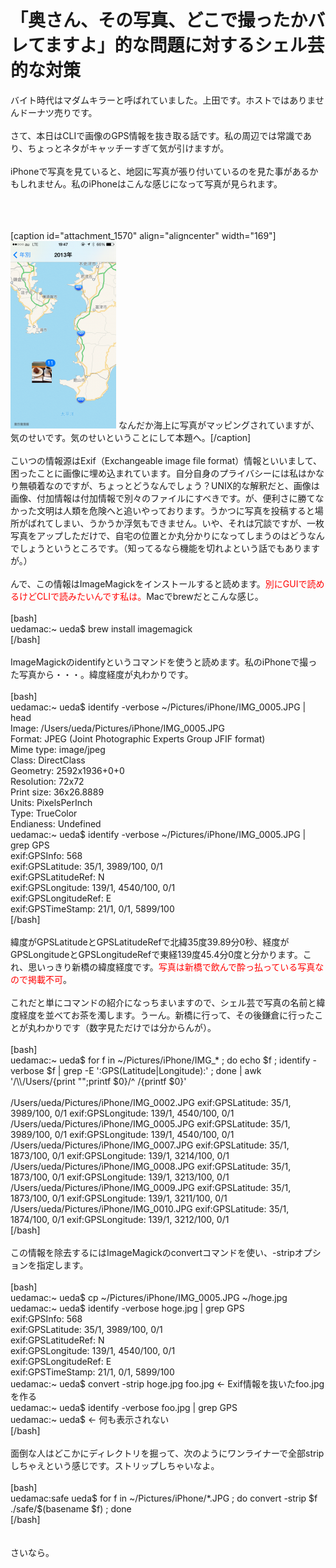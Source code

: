 # 「奥さん、その写真、どこで撮ったかバレてますよ」的な問題に対するシェル芸的な対策
バイト時代はマダムキラーと呼ばれていました。上田です。ホストではありませんドーナツ売りです。<br />
<br />
さて、本日はCLIで画像のGPS情報を抜き取る話です。私の周辺では常識であり、ちょっとネタがキャッチーすぎて気が引けますが。<br />
<br />
iPhoneで写真を見ていると、地図に写真が張り付いているのを見た事があるかもしれません。私のiPhoneはこんな感じになって写真が見られます。<br />
<br />
<!--more--><br />
<br />
[caption id="attachment_1570" align="aligncenter" width="169"]<a href="写真-2013-11-15-19-47-45.png"><img src="写真-2013-11-15-19-47-45-169x300.png" alt="なんだか海上にカフェで撮ったパンとコーヒーの写真がマッピングされていますが、気のせいということにして本題へ。" width="169" height="300" class="size-medium wp-image-1570" /></a> なんだか海上に写真がマッピングされていますが、気のせいです。気のせいということにして本題へ。[/caption]<br />
<br />
こいつの情報源はExif（Exchangeable image file format）情報といいまして、困ったことに画像に埋め込まれています。自分自身のプライバシーには私はかなり無頓着なのですが、ちょっとどうなんでしょう？UNIX的な解釈だと、画像は画像、付加情報は付加情報で別々のファイルにすべきです。が、便利さに勝てなかった文明は人類を危険へと追いやっております。うかつに写真を投稿すると場所がばれてしまい、うかうか浮気もできません。いや、それは冗談ですが、一枚写真をアップしただけで、自宅の位置とか丸分かりになってしまうのはどうなんでしょうというところです。（知ってるなら機能を切れよという話でもありますが。）<br />
<br />
んで、この情報はImageMagickをインストールすると読めます。<span style="color:red">別にGUIで読めるけどCLIで読みたいんです私は。</span>Macでbrewだとこんな感じ。<br />
<br />
[bash]<br />
uedamac:~ ueda$ brew install imagemagick<br />
[/bash]<br />
<br />
ImageMagickのidentifyというコマンドを使うと読めます。私のiPhoneで撮った写真から・・・。緯度経度が丸わかりです。<br />
<br />
[bash]<br />
uedamac:~ ueda$ identify -verbose ~/Pictures/iPhone/IMG_0005.JPG | head<br />
Image: /Users/ueda/Pictures/iPhone/IMG_0005.JPG<br />
 Format: JPEG (Joint Photographic Experts Group JFIF format)<br />
 Mime type: image/jpeg<br />
 Class: DirectClass<br />
 Geometry: 2592x1936+0+0<br />
 Resolution: 72x72<br />
 Print size: 36x26.8889<br />
 Units: PixelsPerInch<br />
 Type: TrueColor<br />
 Endianess: Undefined<br />
uedamac:~ ueda$ identify -verbose ~/Pictures/iPhone/IMG_0005.JPG | grep GPS<br />
 exif:GPSInfo: 568<br />
 exif:GPSLatitude: 35/1, 3989/100, 0/1<br />
 exif:GPSLatitudeRef: N<br />
 exif:GPSLongitude: 139/1, 4540/100, 0/1<br />
 exif:GPSLongitudeRef: E<br />
 exif:GPSTimeStamp: 21/1, 0/1, 5899/100<br />
[/bash]<br />
<br />
緯度がGPSLatitudeとGPSLatitudeRefで北緯35度39.89分0秒、経度がGPSLongitudeとGPSLongitudeRefで東経139度45.4分0度と分かります。これ、思いっきり新橋の緯度経度です。<span style="color:red">写真は新橋で飲んで酔っ払っている写真なので掲載不可</span>。<br />
<br />
これだと単にコマンドの紹介になっちまいますので、シェル芸で写真の名前と緯度経度を並べてお茶を濁します。うーん。新橋に行って、その後鎌倉に行ったことが丸わかりです（数字見ただけでは分からんが）。<br />
<br />
[bash]<br />
uedamac:~ ueda$ for f in ~/Pictures/iPhone/IMG_* ; do echo $f ; identify -verbose $f | grep -E ':GPS(Latitude|Longitude):' ; done | awk '/\\/Users/{print &quot;&quot;;printf $0}/^ /{printf $0}' <br />
<br />
/Users/ueda/Pictures/iPhone/IMG_0002.JPG exif:GPSLatitude: 35/1, 3989/100, 0/1 exif:GPSLongitude: 139/1, 4540/100, 0/1<br />
/Users/ueda/Pictures/iPhone/IMG_0005.JPG exif:GPSLatitude: 35/1, 3989/100, 0/1 exif:GPSLongitude: 139/1, 4540/100, 0/1<br />
/Users/ueda/Pictures/iPhone/IMG_0007.JPG exif:GPSLatitude: 35/1, 1873/100, 0/1 exif:GPSLongitude: 139/1, 3214/100, 0/1<br />
/Users/ueda/Pictures/iPhone/IMG_0008.JPG exif:GPSLatitude: 35/1, 1873/100, 0/1 exif:GPSLongitude: 139/1, 3213/100, 0/1<br />
/Users/ueda/Pictures/iPhone/IMG_0009.JPG exif:GPSLatitude: 35/1, 1873/100, 0/1 exif:GPSLongitude: 139/1, 3211/100, 0/1<br />
/Users/ueda/Pictures/iPhone/IMG_0010.JPG exif:GPSLatitude: 35/1, 1874/100, 0/1 exif:GPSLongitude: 139/1, 3212/100, 0/1<br />
[/bash]<br />
<br />
この情報を除去するにはImageMagickのconvertコマンドを使い、-stripオプションを指定します。<br />
<br />
[bash]<br />
uedamac:~ ueda$ cp ~/Pictures/iPhone/IMG_0005.JPG ~/hoge.jpg<br />
uedamac:~ ueda$ identify -verbose hoge.jpg | grep GPS<br />
 exif:GPSInfo: 568<br />
 exif:GPSLatitude: 35/1, 3989/100, 0/1<br />
 exif:GPSLatitudeRef: N<br />
 exif:GPSLongitude: 139/1, 4540/100, 0/1<br />
 exif:GPSLongitudeRef: E<br />
 exif:GPSTimeStamp: 21/1, 0/1, 5899/100<br />
uedamac:~ ueda$ convert -strip hoge.jpg foo.jpg &lt;- Exif情報を抜いたfoo.jpgを作る<br />
uedamac:~ ueda$ identify -verbose foo.jpg | grep GPS<br />
uedamac:~ ueda$ &lt;- 何も表示されない<br />
[/bash]<br />
<br />
面倒な人はどこかにディレクトリを掘って、次のようにワンライナーで全部stripしちゃえという感じです。ストリップしちゃいなよ。<br />
<br />
[bash]<br />
uedamac:safe ueda$ for f in ~/Pictures/iPhone/*.JPG ; do convert -strip $f ./safe/$(basename $f) ; done<br />
[/bash]<br />
<br />
<br />
さいなら。
